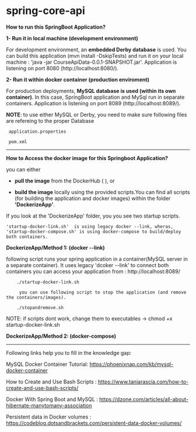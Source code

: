 # spring-core-api

**How to run this SpringBoot Application?**

**1- Run it in local machine (development environment)**

For development environment, an **embedded Derby database** is used.
You can build this application (mvn install -DskipTests) and run it on your local machine :
'java -jar CourseApiData-0.0.1-SNAPSHOT.jar'. Application is listening on port 8080 (http://localhost:8080/).

**2- Run it within docker container (production enviroment)**

For production deployments, **MySQL database is used (within its own container)**.
In this case, SpringBoot application and MySql run in separate containers.
Application is listening on port 8089 (http://localhost:8089/).


**NOTE**: to use either MySQL or Derby, you need to make sure following files are refereing to the proper Database

     application.properties
      
     pom.xml

---------------------------------------------------------------------------------------------------------------------
**How to Access the docker image for this Springboot Application?**

you can either

  - **pull the image** from the DockerHub (      ), or
  
  - **build the image** locally using the provided scripts.You can find all scripts (for building the application and docker images) 
         within the folder **'DockerizeApp'**.
        
If you look at the 'DockerizeApp' folder, you you see two startup scripts. 

    'startup-docker-link.sh'  is using legacy docker --link, wheras,
    'startup-docker-compose.sh' is using docker-compose to build/deploy both containers.

**DockerizeApp/Method 1: (docker --link)**
    
following script runs your spring application in a container(MySQL server in a separate container).
        It uses legacy 'dcoker --link' to connect both containers
        you can access your application from : http://localhost:8089/  
   
        ./startup-docker-link.sh 

         you can use following script to stop the application (and remove the containers/images).
 
        ./stopandremove.sh

NOTE: if scripts dont work, change them to executables -> chmod +x startup-docker-link.sh

**DockerizeApp/Method 2: (docker-compose)**







-------------------------------------------------------------------------------------------

Following links help you  to fill in the knowledge gap:

MySQL Docker Container Tutorial: https://phoenixnap.com/kb/mysql-docker-container

How to Create and Use Bash Scripts : https://www.taniarascia.com/how-to-create-and-use-bash-scripts/

Docker With Spring Boot and MySQL : https://dzone.com/articles/all-about-hibernate-manytomany-association

Persistent data in Docker volumes : https://codeblog.dotsandbrackets.com/persistent-data-docker-volumes/

